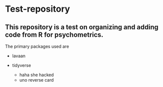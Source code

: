 # Test-repository

## This repository is a test on organizing and adding code from R for psychometrics.

The primary packages used are 
- lavaan
- tidyverse

  - haha she hacked
  - uno reverse card
